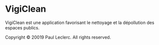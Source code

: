 # VigiClean

VigiClean est une application favorisant le nettoyage et la dépollution des espaces publics.

Copyright © 20019 Paul Leclerc. All rights reserved.
